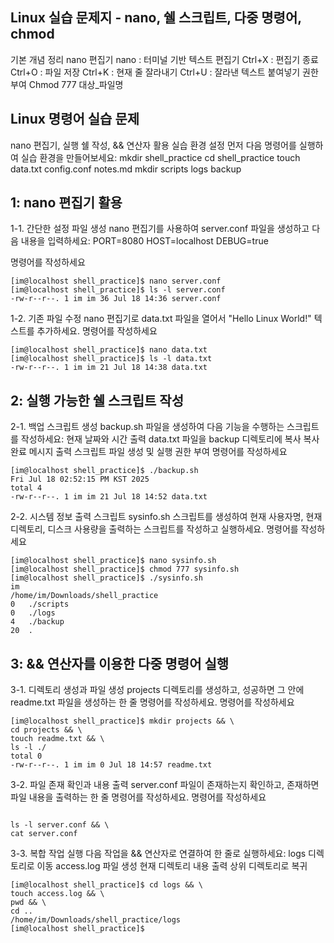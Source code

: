 ## Linux 실습 문제지 - nano, 쉘 스크립트, 다중 명령어, chmod
기본 개념 정리
nano 편집기
nano : 터미널 기반 텍스트 편집기
Ctrl+X : 편집기 종료
Ctrl+O : 파일 저장
Ctrl+K : 현재 줄 잘라내기
Ctrl+U : 잘라낸 텍스트 붙여넣기
권한 부여
Chmod 777 대상_파일명

## Linux 명령어 실습 문제
nano 편집기, 실행 쉘 작성, && 연산자 활용
실습 환경 설정
먼저 다음 명령어를 실행하여 실습 환경을 만들어보세요:
mkdir shell_practice
cd shell_practice
touch data.txt config.conf notes.md
mkdir scripts logs backup


## 1: nano 편집기 활용
1-1. 간단한 설정 파일 생성
nano 편집기를 사용하여 server.conf 파일을 생성하고 다음 내용을 입력하세요:
PORT=8080
HOST=localhost
DEBUG=true

명령어를 작성하세요
```shell
[im@localhost shell_practice]$ nano server.conf
[im@localhost shell_practice]$ ls -l server.conf
-rw-r--r--. 1 im im 36 Jul 18 14:36 server.conf
```

1-2. 기존 파일 수정
nano 편집기로 data.txt 파일을 열어서 "Hello Linux World!" 텍스트를 추가하세요.
명령어를 작성하세요
```shell
[im@localhost shell_practice]$ nano data.txt
[im@localhost shell_practice]$ ls -l data.txt
-rw-r--r--. 1 im im 21 Jul 18 14:38 data.txt
```

## 2: 실행 가능한 쉘 스크립트 작성
2-1. 백업 스크립트 생성
backup.sh 파일을 생성하여 다음 기능을 수행하는 스크립트를 작성하세요:
현재 날짜와 시간 출력
data.txt 파일을 backup 디렉토리에 복사
복사 완료 메시지 출력
스크립트 파일 생성 및 실행 권한 부여 명령어를 작성하세요
```shell
[im@localhost shell_practice]$ ./backup.sh
Fri Jul 18 02:52:15 PM KST 2025
total 4
-rw-r--r--. 1 im im 21 Jul 18 14:52 data.txt
```

2-2. 시스템 정보 출력 스크립트
sysinfo.sh 스크립트를 생성하여 현재 사용자명, 현재 디렉토리, 디스크 사용량을 출력하는 스크립트를 작성하고 실행하세요.
명령어를 작성하세요
```shell
[im@localhost shell_practice]$ nano sysinfo.sh
[im@localhost shell_practice]$ chmod 777 sysinfo.sh 
[im@localhost shell_practice]$ ./sysinfo.sh 
im
/home/im/Downloads/shell_practice
0	./scripts
0	./logs
4	./backup
20	.
```

## 3: && 연산자를 이용한 다중 명령어 실행
3-1. 디렉토리 생성과 파일 생성
projects 디렉토리를 생성하고, 성공하면 그 안에 readme.txt 파일을 생성하는 한 줄 명령어를 작성하세요.
명령어를 작성하세요
```shell
[im@localhost shell_practice]$ mkdir projects && \
cd projects && \
touch readme.txt && \
ls -l ./
total 0
-rw-r--r--. 1 im im 0 Jul 18 14:57 readme.txt
```

3-2. 파일 존재 확인과 내용 출력
server.conf 파일이 존재하는지 확인하고, 존재하면 파일 내용을 출력하는 한 줄 명령어를 작성하세요.
명령어를 작성하세요
```shell

ls -l server.conf && \
cat server.conf
```


3-3. 복합 작업 실행
다음 작업을 && 연산자로 연결하여 한 줄로 실행하세요:
logs 디렉토리로 이동
access.log 파일 생성
현재 디렉토리 내용 출력
상위 디렉토리로 복귀

```shell
[im@localhost shell_practice]$ cd logs && \
touch access.log && \
pwd && \
cd ..
/home/im/Downloads/shell_practice/logs
[im@localhost shell_practice]$ 
```